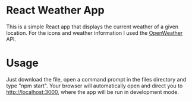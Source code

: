 # React Weather App

This is a simple React app that displays the current weather of a given location. For the icons and weather information I used the [OpenWeather](https://openweathermap.org/) API. 

# Usage

Just download the file, open a command prompt in the files directory and type "npm start". Your browser will automatically open and direct you to [http://localhost:3000](http://localhost:3000), where the app will be run in development mode.
